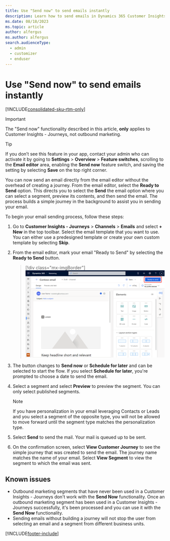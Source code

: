 ```yaml
---
title: Use "Send now" to send emails instantly
description: Learn how to send emails in Dynamics 365 Customer Insights - Journeys without building a journey.
ms.date: 08/18/2023
ms.topic: article
author: alfergus
ms.author: alfergus
search.audienceType: 
  - admin
  - customizer
  - enduser
---
```


# Use "Send now" to send emails instantly

[!INCLUDE[consolidated-sku-rtm-only](../includes/consolidated-sku-rtm-only.md)]

> [!IMPORTANT]
> The "Send now" functionality described in this article, **only** applies to Customer Insights - Journeys, not outbound marketing.

> [!TIP]
> If you don’t see this feature in your app, contact your admin who can activate it by going to **Settings** > **Overview** > **Feature switches**, scrolling to the **Email editor** area, enabling the **Send now** feature switch, and saving the setting by selecting **Save** on the top right corner.

You can now send an email directly from the email editor without the overhead of creating a journey. From the email editor, select the **Ready to Send** option. This directs you to select the **Send** the email option where you can select a segment, preview its contents, and then send the email. The process builds a simple journey in the background to assist you in sending your email.

To begin your email sending process, follow these steps:

1. Go to **Customer Insights - Journeys** > **Channels** > **Emails** and select **+ New** in the top toolbar. Select the email template that you want to use. You can either use a predesigned template or create your own custom template by selecting **Skip**.
1. From the email editor, mark your email "Ready to Send" by selecting the **Ready to Send** button.

    > [!div class="mx-imgBorder"]
    > ![Ready to send screenshot.](media/email-without-journey-ready.png "Ready to send screenshot")

1. The button changes to **Send now** or **Schedule for later** and can be selected to start the flow. If you select **Schedule for later**, you're prompted to choose a date to send the email.
1. Select a segment and select **Preview** to preview the segment. You can only select published segments.
    > [!NOTE]
    > If you have personalization in your email leveraging Contacts or Leads and you select a segment of the opposite type, you will not be allowed to move forward until the segment type matches the personalization type.
1. Select **Send** to send the mail. Your mail is queued up to be sent.
1. On the confirmation screen, select **View Customer Journey** to see the simple journey that was created to send the email. The journey name matches the name of your email. Select **View Segment** to view the segment to which the email was sent.

## Known issues

- Outbound marketing segments that have never been used in a Customer Insights - Journeys don't work with the **Send Now** functionality. Once an outbound marketing segment has been used in a Customer Insights - Journeys successfully, it's been processed and you can use it with the **Send Now** functionality.
- Sending emails without building a journey will not stop the user from selecting an email and a segment from different business units.

[!INCLUDE[footer-include](../includes/footer-banner.md)]
